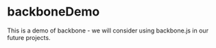 # backboneDemo
This is a demo of backbone - we will consider using backbone.js in our future projects.
